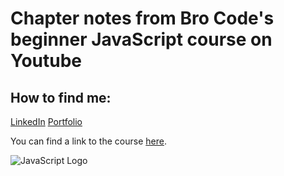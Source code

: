 # Chapter notes from Bro Code's beginner JavaScript course on Youtube

## How to find me:
<i class="fa fa-linkedin-square" aria-hidden="true"></i> [LinkedIn](www.linkedin.com/in/bryant-logan)
<i class="fa fa-folder-open" aria-hidden="true"></i>[Portfolio](bryantlogan.com)

You can find a link to the course [here](https://www.youtube.com/watch?v=8dWL3wF_OMw&t=12247s).

![JavaScript Logo](https://www.globalvoxinc.com/wp-content/uploads/2021/09/javascript.png)